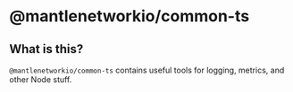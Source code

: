 # @mantlenetworkio/common-ts

## What is this?

`@mantlenetworkio/common-ts` contains useful tools for logging, metrics, and other Node stuff.

